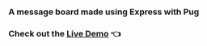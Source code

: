 ### A message board made using Express with Pug
### Check out the [Live Demo](https://khangs-message-board.fly.dev/) 👈